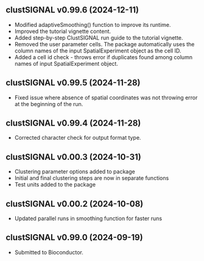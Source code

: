 ## clustSIGNAL v0.99.6 (2024-12-11)
* Modified adaptiveSmoothing() function to improve its runtime.
* Improved the tutorial vignette content.
* Added step-by-step ClustSIGNAL run guide to the tutorial vignette.
* Removed the user parameter cells. The package automatically uses the column names of the input SpatialExperiment object as the cell ID.
* Added a cell id check - throws error if duplicates found among column names of input SpatialExperiment object.

## clustSIGNAL v0.99.5 (2024-11-28)
* Fixed issue where absence of spatial coordinates was not throwing error at the beginning of the run.

## clustSIGNAL v0.99.4 (2024-11-28)
* Corrected character check for output format type.

## clustSIGNAL v0.00.3 (2024-10-31)
* Clustering parameter options added to package
* Initial and final clustering steps are now in separate functions
* Test units added to the package

## clustSIGNAL v0.00.2 (2024-10-08)
* Updated parallel runs in smoothing function for faster runs

## clustSIGNAL v0.99.0 (2024-09-19)
* Submitted to Bioconductor.
